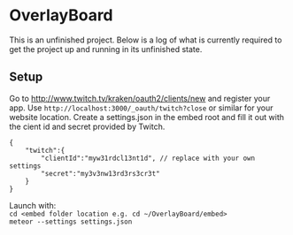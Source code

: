 # OverlayBoard
This is an unfinished project. Below is a log of what is currently required to get the project up and running in its unfinished state.
## Setup
Go to http://www.twitch.tv/kraken/oauth2/clients/new and register your app.  Use ``http://localhost:3000/_oauth/twitch?close`` or similar for your website location.
Create a settings.json in the embed root and fill it out with the cient id and secret provided by Twitch.
```
{
    "twitch":{
        "clientId":"myw31rdcl13nt1d", // replace with your own settings
        "secret":"my3v3nw13rd3rs3cr3t"
    }
}
```

Launch with:  
``cd <embed folder location e.g. cd ~/OverlayBoard/embed>``  
``meteor --settings settings.json``